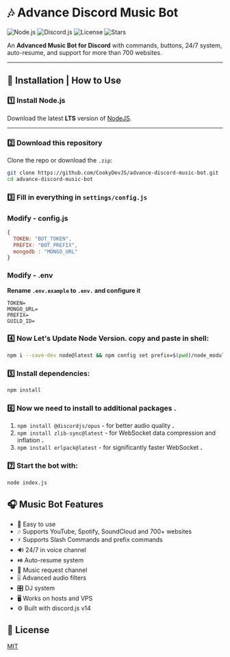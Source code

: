 # 🎶 Advance Discord Music Bot

![Node.js](https://img.shields.io/badge/Node.js-LTS-green?logo=node.js)
![Discord.js](https://img.shields.io/badge/discord.js-v14-blue?logo=discord)
![License](https://img.shields.io/badge/License-MIT-yellow?logo=open-source-initiative)
![Stars](https://img.shields.io/github/stars/yourusername/advance-discord-music-bot?style=social)

An **Advanced Music Bot for Discord** with commands, buttons, 24/7 system, auto-resume, and support for more than 700 websites.

---

## 🚀 Installation | How to Use

### 1️⃣ Install Node.js
Download the latest **LTS** version of [NodeJS](https://nodejs.org/en/).

---

### 2️⃣ Download this repository
Clone the repo or download the `.zip`:
```bash
git clone https://github.com/CookyDevJS/advance-discord-music-bot.git
cd advance-discord-music-bot
```

### 3️⃣ Fill in everything in **`settings/config.js`**

### Modify - **config.js**

```javascript
{
  TOKEN: "BOT_TOKEN",
  PREFIX: "BOT_PREFIX",
  mongodb : "MONGO_URL"
}
```

### Modify - **.env**

**Rename `.env.example` to `.env.` and configure it**

```env
TOKEN=
MONGO_URL=
PREFIX=
GUILD_ID=
```

### 4️⃣ Now Let's Update Node Version. copy and paste in shell:
```bash
npm i --save-dev node@latest && npm config set prefix=$(pwd)/node_modules/node && export PATH=$(pwd)/node_modules/node/bin:$PATH
```

### 5️⃣ Install dependencies:

```bash
npm install
```


### 6️⃣ Now we need to install to additional packages **.** <br/>

1.  `npm install @discordjs/opus` - for better audio quality **.** <br/>
2.  `npm install zlib-sync@latest` - for WebSocket data compression and inflation **.** <br/>
3.  `npm install erlpack@latest` - for significantly faster WebSocket **.** <br/>

### 7️⃣ Start the bot with:
```
node index.js
```

## 🎧 Music Bot Features

- 🎵 Easy to use
- 🎶 Supports YouTube, Spotify, SoundCloud and 700+ websites
- ⚡ Supports Slash Commands and prefix commands
- 🔊 24/7 in voice channel
- ⏯️ Auto-resume system
- 📌 Music request channel
- 🎚️ Advanced audio filters
- 🎛️ DJ system
- 🖥️ Works on hosts and VPS
- ⚙️ Built with discord.js v14


## 📜 License

[MIT](https://choosealicense.com/licenses/mit/)
